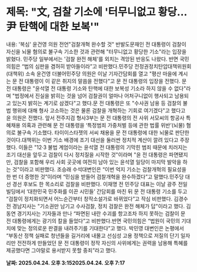 # **제목: "文, 검찰 기소에 '터무니없고 황당... 尹 탄핵에 대한 보복'"**

  내용: '복심' 윤건영 의원 전언"검찰개혁 완수할 것" 반발도문재인 전 대통령이 검찰이 자신을 뇌물 혐의로 불구속 기소한 것과 관련해 "터무니없고 황당한 기소"라는 입장을 밝혔다. 민주당 일부에서는 '검찰 완전 해체'를 외치는 격앙된 반응도 나왔다. 반면 국민의힘은 “법의 심판을 겸허히 받아들이라”고 비판했다.민주당 전정권정치탄압대책위원회(대책위) 소속 윤건영 더불어민주당 의원은 이날 기자간담회를 열고 "평산 마을에 계시는 문 전 대통령이 이 같은 취지의 말씀을 전했다"고 문 전 대통령의 입장을 전했다. 문 전 대통령은 "윤석열 전 대통령 기소와 탄핵에 대한 보복성 기소라 하지 않을 수 없다"라며 "법정에서 진실을 밝히는 것을 넘어 검찰권이 얼마나 어처구니없이 행사되고 남용되고 있는지 밝히는 계기로 삼겠다"고 했다.문 전 대통령은 또 "수사권 남용 등 검찰의 불법 행위에 대해 형사 고소하는 것은 물론 검찰을 개혁하는 기회로 여기겠다"고 했다고 윤 의원은 전했다. 앞서 전주지검 형사3부는 문 전 대통령의 전 사위 서모씨의 항공사 특혜채용 의혹과 관련해 문 전 대통령을 ‘특정범죄 가중처벌 등에 관한 법률 위반’(뇌물) 혐의로 불구속 기소했다. 타이이스타젯의 서씨 채용을 문 전 대통령에 대한 뇌물로 판단한 것이다.대책위는 이번 기소 배경에 조기 대선을 둘러싼 정치적 계산이 깔려 있다고 주장했다. 이들은 "12·3 불법 계엄이라는 윤석열 전 대통령의 기막힌 범죄 때문에 치러지는 조기 대선을 앞두고 검찰이 다시 정치질을 시작한 것"이라며 "윤 전 대통령은 파면됐지만, 검찰을 포함해 우리 사회 곳곳에 여전히 남아 있는 윤석열 일당이 마지막 발악을 하는 것"이라고 비판했다. 조승래 수석대변인은 “이번 억지 기소는 검찰개혁의 필요성을 한 번 더 증명한 것”이라며 “민심을 받들어 검찰개혁을 완수하겠다”고 말했다.민주당 대선 경선 후보도 한 목소리로 검찰을 비판했다. 이재명 전 민주당 대표는 이날 광주 전일빌딩에서 ‘대한민국 민주화를 이끈 시민들’ 간담회를 마친 뒤 문 전 대통령 기소를 두고 “검찰이 정치화되면서 어느순간부터 창작소설가로 바뀌었다”고 작심 비판했다. 김경수 전 경남지사는 "기소권만 남기고 수사검찰, 정치 검찰은 완전 해체가 답"이라고 했다. 김동연 경기지사는 기자들과 만나 “파면된 내란 수괴를 항고조차 하지 못하는 검찰이 문 전 대통령에게는 광기의 칼을 들었다”고 비판했다.반면 국민의힘은 “법원이 국민의 기대치에 맞는 정의로운 판결을 내려주기를 기대한다”고 했다. 박민영 대변인은 논평에서 “부동산 정책 실패로 청년들을 길거리에 내몰고 선심성 고용 정책으로 저질의 단기 일자리만 전전하게 만들었던 문 전 대통령이 정작 자신의 사위에게는 권력을 남용해 특혜를 제공했다면 그야말로 용서받지 못할 중죄”라고 했다.

  **날짜: 2025.04.24. 오후 3:152025.04.24. 오후 7:17**